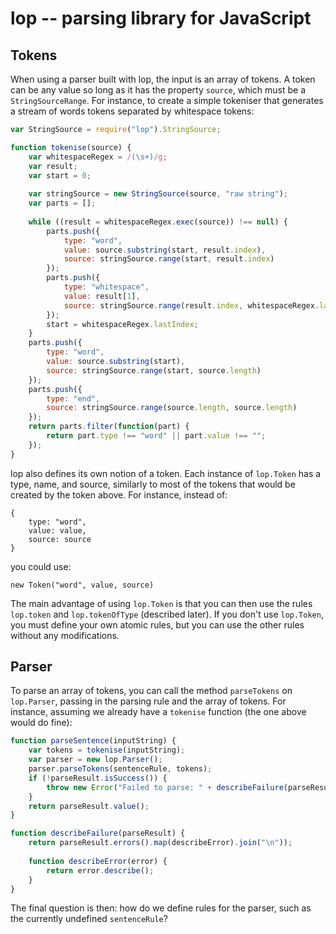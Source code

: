 # lop -- parsing library for JavaScript

## Tokens

When using a parser built with lop, the input is an array of tokens. A token can be any value so long as it has the property `source`, which must be a `StringSourceRange`. For instance, to create a simple tokeniser that generates a stream of words tokens separated by whitespace tokens:

```javascript
var StringSource = require("lop").StringSource;

function tokenise(source) {
    var whitespaceRegex = /(\s+)/g;
    var result;
    var start = 0;
    
    var stringSource = new StringSource(source, "raw string");
    var parts = [];
    
    while ((result = whitespaceRegex.exec(source)) !== null) {
        parts.push({
            type: "word",
            value: source.substring(start, result.index),
            source: stringSource.range(start, result.index)
        });
        parts.push({
            type: "whitespace",
            value: result[1],
            source: stringSource.range(result.index, whitespaceRegex.lastIndex)
        });
        start = whitespaceRegex.lastIndex;
    }
    parts.push({
        type: "word",
        value: source.substring(start),
        source: stringSource.range(start, source.length)
    });
    parts.push({
        type: "end",
        source: stringSource.range(source.length, source.length)
    });
    return parts.filter(function(part) {
        return part.type !== "word" || part.value !== "";
    });
}
```

lop also defines its own notion of a token. Each instance of `lop.Token` has a type, name, and source, similarly to most of the tokens that would be created by the token above. For instance, instead of:

    {
        type: "word",
        value: value,
        source: source
    }

you could use:

    new Token("word", value, source)

The main advantage of using `lop.Token` is that you can then use the rules `lop.token` and `lop.tokenOfType` (described later). If you don't use `lop.Token`, you must define your own atomic rules, but you can use the other rules without any modifications.

## Parser

To parse an array of tokens, you can call the method `parseTokens` on `lop.Parser`, passing in the parsing rule and the array of tokens. For instance, assuming we already have a `tokenise` function (the one above would do fine):

```javascript
function parseSentence(inputString) {
    var tokens = tokenise(inputString);
    var parser = new lop.Parser();
    parser.parseTokens(sentenceRule, tokens);
    if (!parseResult.isSuccess()) {
        throw new Error("Failed to parse: " + describeFailure(parseResult));
    }
    return parseResult.value();
}

function describeFailure(parseResult) {
    return parseResult.errors().map(describeError).join("\n"));
   
    function describeError(error) {
        return error.describe();
    }
}
```

The final question is then: how do we define rules for the parser, such as the currently undefined `sentenceRule`?
